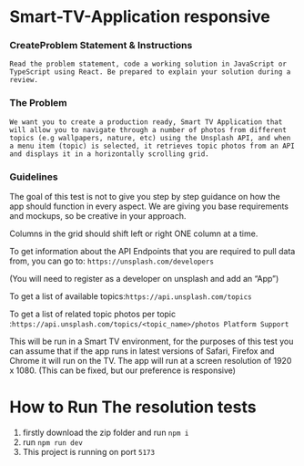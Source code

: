 # Smart-TV-Application responsive

 ### CreateProblem Statement & Instructions
`Read the problem statement, code a working solution in JavaScript or TypeScript using React.
Be prepared to explain your solution during a review.`

 ### The Problem
`We want you to create a production ready, Smart TV Application that will allow you to navigate
through a number of photos from different topics (e.g wallpapers, nature, etc) using the
Unsplash API, and when a menu item (topic) is selected, it retrieves topic photos from an API
and displays it in a horizontally scrolling grid.`

 ### Guidelines
The goal of this test is not to give you step by step guidance on how the app should function in
every aspect. We are giving you base requirements and mockups, so be creative in your
approach.

Columns in the grid should shift left or right ONE column at a time. 

To get information about the API Endpoints that you are required to pull data from, you can go
to: 
`
https://unsplash.com/developers `


(You will need to register as a developer on unsplash and add an “App”) 

 To get a list of available topics:`
https://api.unsplash.com/topics `

To get a list of related topic photos per topic :`
https://api.unsplash.com/topics/<topic_name>/photos
Platform Support `

This will be run in a Smart TV environment, for the purposes of this test you can assume that if
the app runs in latest versions of Safari, Firefox and Chrome it will run on the TV. The app will
run at a screen resolution of 1920 x 1080. (This can be fixed, but our preference is responsive) 

# How to Run The resolution tests
  1. firstly download the zip folder and run `npm i`
  2. run `npm run dev`
  3. This project is running on port `5173`
